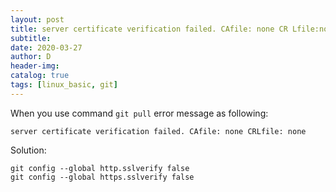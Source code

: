 ```yaml
--- 
layout: post
title: server certificate verification failed. CAfile: none CR Lfile:none
subtitle:
date: 2020-03-27
author: D
header-img:
catalog: true
tags: [linux_basic, git]
---
```


When you use command `git pull` error message as following:
```
server certificate verification failed. CAfile: none CRLfile: none
```

Solution:
```
git config --global http.sslverify false
git config --global https.sslverify false
```
